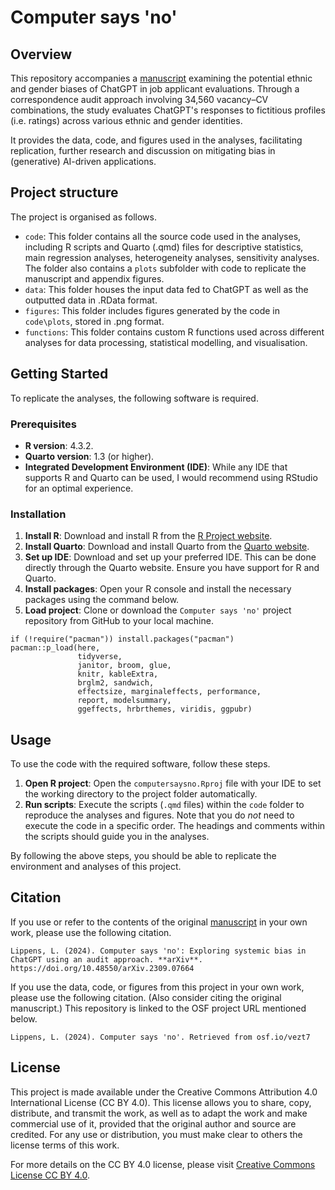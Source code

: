 # Computer says 'no'
## Overview
This repository accompanies a [manuscript](https://doi.org/10.48550/arXiv.2309.07664) examining the potential ethnic and gender biases of ChatGPT in job applicant evaluations. Through a correspondence audit approach involving 34,560 vacancy–CV combinations, the study evaluates ChatGPT's responses to fictitious profiles (i.e. ratings) across various ethnic and gender identities.

It provides the data, code, and figures used in the analyses, facilitating replication, further research and discussion on mitigating bias in (generative) AI-driven applications.

## Project structure
The project is organised as follows.

- `code`: This folder contains all the source code used in the analyses, including R scripts and Quarto (.qmd) files for descriptive statistics, main regression analyses, heterogeneity analyses, sensitivity analyses. The folder also contains a `plots` subfolder with code to replicate the manuscript and appendix figures.
- `data`: This folder houses the input data fed to ChatGPT as well as the outputted data in .RData format.
- `figures`: This folder includes figures generated by the code in `code\plots`, stored in .png format.
- `functions`: This folder contains custom R functions used across different analyses for data processing, statistical modelling, and visualisation.

## Getting Started
To replicate the analyses, the following software is required.

### Prerequisites
- **R version**: 4.3.2.
- **Quarto version**: 1.3 (or higher).
- **Integrated Development Environment (IDE)**: While any IDE that supports R and Quarto can be used, I would recommend using RStudio for an optimal experience.

### Installation
1. **Install R**: Download and install R from the [R Project website](https://www.r-project.org/).
1. **Install Quarto**: Download and install Quarto from the [Quarto website](https://quarto.org/docs/get-started/).
1. **Set up IDE**: Download and set up your preferred IDE. This can be done directly through the Quarto website. Ensure you have support for R and Quarto.
1. **Install packages**: Open your R console and install the necessary packages using the command below.
1. **Load project**: Clone or download the `Computer says 'no'` project repository from GitHub to your local machine.

```
if (!require("pacman")) install.packages("pacman")
pacman::p_load(here,
               tidyverse,
               janitor, broom, glue,
               knitr, kableExtra,
               brglm2, sandwich,
               effectsize, marginaleffects, performance,
               report, modelsummary,
               ggeffects, hrbrthemes, viridis, ggpubr)
```

## Usage
To use the code with the required software, follow these steps.

1. **Open R project**: Open the `computersaysno.Rproj` file with your IDE to set the working directory to the project folder automatically.
1. **Run scripts**: Execute the scripts (`.qmd` files) within the `code` folder to reproduce the analyses and figures. Note that you do *not* need to execute the code in a specific order. The headings and comments within the scripts should guide you in the analyses.

By following the above steps, you should be able to replicate the environment and analyses of this project.

## Citation
If you use or refer to the contents of the original [manuscript](https://doi.org/10.48550/arXiv.2309.07664) in your own work, please use the following citation.

```Lippens, L. (2024). Computer says 'no': Exploring systemic bias in ChatGPT using an audit approach. **arXiv**. https://doi.org/10.48550/arXiv.2309.07664```

If you use the data, code, or figures from this project in your own work, please use the following citation. (Also consider citing the original manuscript.) This repository is linked to the OSF project URL mentioned below.

```Lippens, L. (2024). Computer says 'no'. Retrieved from osf.io/vezt7```

## License
This project is made available under the Creative Commons Attribution 4.0 International License (CC BY 4.0). This license allows you to share, copy, distribute, and transmit the work, as well as to adapt the work and make commercial use of it, provided that the original author and source are credited. For any use or distribution, you must make clear to others the license terms of this work.

For more details on the CC BY 4.0 license, please visit [Creative Commons License CC BY 4.0](https://creativecommons.org/licenses/by/4.0/).
